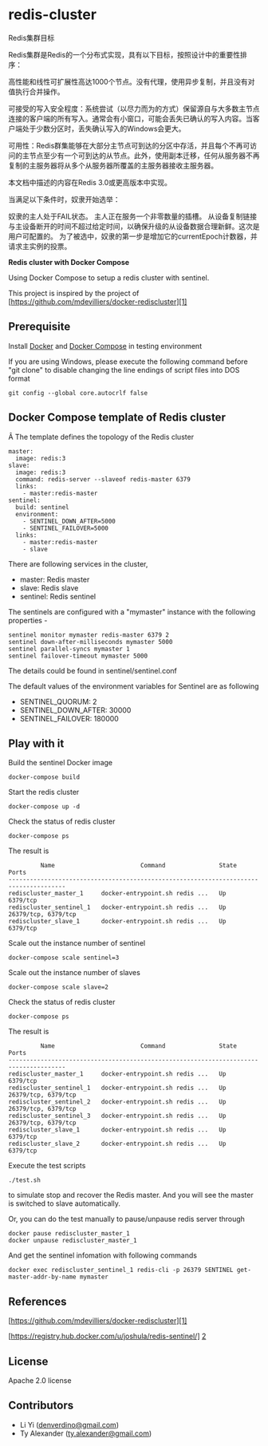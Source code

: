 # redis-cluster

Redis集群目标

Redis集群是Redis的一个分布式实现，具有以下目标，按照设计中的重要性排序：

高性能和线性可扩展性高达1000个节点。没有代理，使用异步复制，并且没有对值执行合并操作。

可接受的写入安全程度：系统尝试（以尽力而为的方式）保留源自与大多数主节点连接的客户端的所有写入。通常会有小窗口，可能会丢失已确认的写入内容。当客户端处于少数分区时，丢失确认写入的Windows会更大。

可用性：Redis群集能够在大部分主节点可到达的分区中存活，并且每个不再可访问的主节点至少有一个可到达的从节点。此外，使用副本迁移，任何从服务器不再复制的主服务器将从多个从服务器所覆盖的主服务器接收主服务器。

本文档中描述的内容在Redis 3.0或更高版本中实现。

当满足以下条件时，奴隶开始选举：

奴隶的主人处于FAIL状态。
主人正在服务一个非零数量的插槽。
从设备复制链接与主设备断开的时间不超过给定时间，以确保升级的从设备数据合理新鲜。这次是用户可配置的。
为了被选中，奴隶的第一步是增加它的currentEpoch计数器，并请求主实例的投票。

**Redis cluster with Docker Compose**

Using Docker Compose to setup a redis cluster with sentinel.

This project is inspired by the project of [https://github.com/mdevilliers/docker-rediscluster][1]

## Prerequisite

Install [Docker][4] and [Docker Compose][3] in testing environment

If you are using Windows, please execute the following command before "git clone" to disable changing the line endings of script files into DOS format

```
git config --global core.autocrlf false
```

## Docker Compose template of Redis cluster
Â
The template defines the topology of the Redis cluster

```
master:
  image: redis:3
slave:
  image: redis:3
  command: redis-server --slaveof redis-master 6379
  links:
    - master:redis-master
sentinel:
  build: sentinel
  environment:
    - SENTINEL_DOWN_AFTER=5000
    - SENTINEL_FAILOVER=5000    
  links:
    - master:redis-master
    - slave
```

There are following services in the cluster,

* master: Redis master
* slave:  Redis slave
* sentinel: Redis sentinel


The sentinels are configured with a "mymaster" instance with the following properties -

```
sentinel monitor mymaster redis-master 6379 2
sentinel down-after-milliseconds mymaster 5000
sentinel parallel-syncs mymaster 1
sentinel failover-timeout mymaster 5000
```

The details could be found in sentinel/sentinel.conf

The default values of the environment variables for Sentinel are as following

* SENTINEL_QUORUM: 2
* SENTINEL_DOWN_AFTER: 30000
* SENTINEL_FAILOVER: 180000



## Play with it

Build the sentinel Docker image

```
docker-compose build
```

Start the redis cluster

```
docker-compose up -d
```

Check the status of redis cluster

```
docker-compose ps
```

The result is

```
         Name                        Command               State          Ports        
--------------------------------------------------------------------------------------
rediscluster_master_1     docker-entrypoint.sh redis ...   Up      6379/tcp            
rediscluster_sentinel_1   docker-entrypoint.sh redis ...   Up      26379/tcp, 6379/tcp
rediscluster_slave_1      docker-entrypoint.sh redis ...   Up      6379/tcp     
```

Scale out the instance number of sentinel

```
docker-compose scale sentinel=3
```

Scale out the instance number of slaves

```
docker-compose scale slave=2
```

Check the status of redis cluster

```
docker-compose ps
```

The result is

```
         Name                        Command               State          Ports        
--------------------------------------------------------------------------------------
rediscluster_master_1     docker-entrypoint.sh redis ...   Up      6379/tcp            
rediscluster_sentinel_1   docker-entrypoint.sh redis ...   Up      26379/tcp, 6379/tcp
rediscluster_sentinel_2   docker-entrypoint.sh redis ...   Up      26379/tcp, 6379/tcp
rediscluster_sentinel_3   docker-entrypoint.sh redis ...   Up      26379/tcp, 6379/tcp
rediscluster_slave_1      docker-entrypoint.sh redis ...   Up      6379/tcp            
rediscluster_slave_2      docker-entrypoint.sh redis ...   Up      6379/tcp            
```

Execute the test scripts
```
./test.sh
```
to simulate stop and recover the Redis master. And you will see the master is switched to slave automatically.

Or, you can do the test manually to pause/unpause redis server through

```
docker pause rediscluster_master_1
docker unpause rediscluster_master_1
```
And get the sentinel infomation with following commands

```
docker exec rediscluster_sentinel_1 redis-cli -p 26379 SENTINEL get-master-addr-by-name mymaster
```

## References

[https://github.com/mdevilliers/docker-rediscluster][1]

[https://registry.hub.docker.com/u/joshula/redis-sentinel/] [2]

[1]: https://github.com/mdevilliers/docker-rediscluster
[2]: https://registry.hub.docker.com/u/joshula/redis-sentinel/
[3]: https://docs.docker.com/compose/
[4]: https://www.docker.com

## License

Apache 2.0 license

## Contributors

* Li Yi (<denverdino@gmail.com>)
* Ty Alexander (<ty.alexander@gmail.com>)
